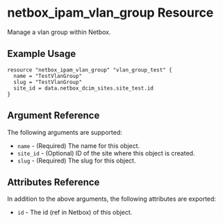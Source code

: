 # netbox\_ipam\_vlan\_group Resource

Manage a vlan group within Netbox.

## Example Usage

```hcl
resource "netbox_ipam_vlan_group" "vlan_group_test" {
  name = "TestVlanGroup"
  slug = "TestVlanGroup"
  site_id = data.netbox_dcim_sites.site_test.id
}
```

## Argument Reference

The following arguments are supported:
* ``name`` - (Required) The name for this object.
* ``site_id`` - (Optional) ID of the site where this object is created.
* ``slug`` - (Required) The slug for this object.

## Attributes Reference

In addition to the above arguments, the following attributes are exported:
* ``id`` - The id (ref in Netbox) of this object.
